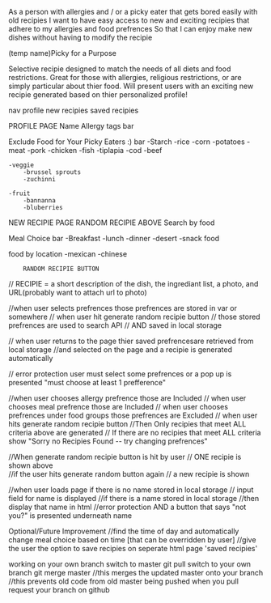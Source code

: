 As a person with allergies and / or a picky eater that gets bored easily with old recipies
I want to have easy access to new and exciting recipies that adhere to my allergies and food prefrences
So that I can enjoy make new dishes without having to modify the recipie

(temp name)Picky for a Purpose

Selective recipie designed to match the needs of all diets and food restrictions. 
Great for those with allergies, religious restrictions, or are simply particular about thier food.
Will present users with an exciting new recipie generated based on thier personalized profile!

nav
profile
new recipies
saved recipies

PROFILE PAGE
Name
Allergy tags bar

Exclude Food for Your Picky Eaters :)  bar
    -Starch
        -rice
        -corn
        -potatoes
    -meat
        -pork
        -chicken
        -fish
          -tiplapia
          -cod
        -beef

    -veggie
        -brussel sprouts
        -zuchinni

    -fruit
        -bannanna 
        -bluberries

NEW RECIPIE PAGE
RANDOM RECIPIE ABOVE
Search by food 

Meal Choice bar
    -Breakfast
    -lunch
    -dinner
    -desert
    -snack food

food by location 
    -mexican
    -chinese

        RANDOM RECIPIE BUTTON
// RECIPIE = a short description of the dish, the ingrediant list, a photo, and URL(probably want to attach url to photo)

//when user selects prefrences those prefrences are stored in var or somewhere
// when user hit generate random recipie button 
// those stored prefrences are used to search API
// AND saved in local storage

// when user returns to the page thier saved prefrencesare retrieved from local storage
//and selected on the page and a recipie is generated automatically

// error protection user must select some prefrences or a pop up is presented "must choose at least 1 prefference"

//when user chooses allergy prefrence those are Included 
// when user chooses meal prefrence those are Included
// when user chooses prefrences under food groups those prefrences are Excluded
// when user hits generate random recipie button 
//Then Only recipies that meet ALL criteria above are generated
// If there are no recipies that meet ALL criteria show "Sorry no Recipies Found -- try changing prefrences"

//When generate random recipie button is hit by user
// ONE recipie is shown above  
//if the user hits generate random button again 
// a new recipie is shown

//when user loads page if there is no name stored in local storage
// input field for name is displayed 
//if there is a name stored in local storage
//then display that name in html
//error protection AND a button that says "not you?" is presented underneath name

Optional/Future Improvement
//find the time of day and automatically change meal choice based on time [that can be overridden by user]
//give the user the option to save recipies on seperate html page 'saved recipies'


working on your own branch 
switch to master 
git pull
switch to your own branch
git merge master
//this merges the updated master onto your branch
//this prevents old code from old master being pushed when you pull request your branch on github

        